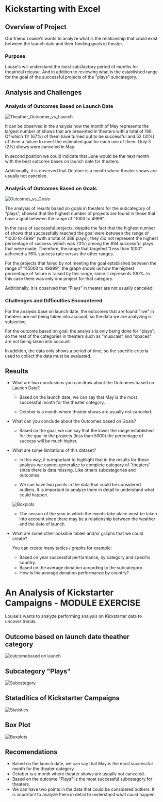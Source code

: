 # Kickstarting with Excel

## Overview of Project

Our friend Louise's wants to analyze what is the relationship that could exist between the launch date and their funding goals in theater.  

### Purpose

Louse's will understand the most satisfactory period of months for theatrical release. And in addition to reviewing what is the established range for the goal of the successful projects of the "plays" subcategory.

## Analysis and Challenges

### Analysis of Outcomes Based on Launch Date

![Theather_Outcomer_vs_Launch](https://user-images.githubusercontent.com/87447639/130127855-bfabda19-5f4b-4e1f-8695-1c0614f9e8cb.PNG)

It can be observed in the analysis how the month of May represents the largest number of shows that are presented in theaters with a total of 166. Of which 111 (67%) of them have turned out to be successful and 52 (31%) of them a failure to meet the estimated goal for each one of them. Only 3 (2%) shows were canceled in May. 

In second position we could indicate that June would be the next month with the best outcome bases on launch date for theaters.

Additionally, it is observed that October is a month where theater shows are usually not canceled.

### Analysis of Outcomes Based on Goals

![Outcomes_vs_Goals](https://user-images.githubusercontent.com/87447639/130127957-418dc383-ba6b-4195-bf27-551a851d64d2.PNG)

The analysis of results based on goals in theaters for the subcategory of "plays", showed that the highest number of projects are found in those that have a goal between the range of "1000 to 4999".

In the case of successful projects, despite the fact that the highest number of shows that successfully reached the goal were between the range of “1000 to 4999” (with a total of 388 plays), they did not represent the highest percentage of success (which was 73%) among the 694 successful plays that were made. Therefore, the range that targeted “Less than 1000” achieved a 76% success rate versus the other ranges.

For the projects that failed by not meeting the goal established between the range of "45000 to 49999", the graph shows us how the highest percentage of failure is raised by this range, since it represents 100%. In this case there was only one project for that category.

Additionally, it is observed that “Plays” in theater are not usually canceled.

### Challenges and Difficulties Encountered

For the analysis base on launch date, the outcomes that are found "live" in theaters are not being taken into account, so the data we are analyzing is subjective.

For the outcome based on goal, the analysis is only being done for "plays", so the rest of the categories in theaters such as “musicals” and "spaces" are not being taken into account.

In addition, the data only shows a period of time, so the specific criteria used to collect the data must be evaluated.


## Results

- What are two conclusions you can draw about the Outcomes based on Launch Date?
    
    * Based on the launch date, we can say that May is the most successful month for the theater category.

    * October is a month where theater shows are usually not canceled.


- What can you conclude about the Outcomes based on Goals?

    * Based on the goal, we can say that the lower the range established for the goal in the projects (less than 5000) the percentage of success will be much higher.


- What are some limitations of this dataset?

    * In this way, it is important to highlight that in the results for these analysis we cannot generalize to complete category of “theaters” since there is data missing. Like others subcategories and outcomes.

    * We can have two points in the data that could be considered outliers. It is important to analyze them in detail to understand what could happen.

    ![Boxplots](https://user-images.githubusercontent.com/87447639/129369572-a4e677de-f65b-436e-9e83-fd561ac5b990.PNG)

    * The season of the year in which the events take place must be taken into account since there may be a relationship between the weather and the date of launch. 

- What are some other possible tables and/or graphs that we could create?

  You can create many tables / graphs for example:
    - Based on year successful performance, by category and specific country.
    - Based on the average donation according to the subcategory.
    - How is the average donation performance by country?. 







# An Analysis of Kickstarter Campaigns - MODULE EXERCISE

Louise's wants to analyze performing analysis on Kickstarter data to uncover trends. 

## Outcome based on launch date theather category

![outcomebased on launch](https://user-images.githubusercontent.com/87447639/129369491-a895b53b-8b28-41d4-91b9-598d08245422.JPG)

## Subcategory "Plays"

![Subcategory](https://user-images.githubusercontent.com/87447639/129369561-986134ea-15c4-4d84-840f-c6e55348f351.PNG)


## Stataditics of Kickstarter Campaigns


![Statistics](https://user-images.githubusercontent.com/87447639/129369520-b4ae4fb0-1dba-4787-abca-3dbacca4a005.PNG)

## Box Plot 

![Boxplots](https://user-images.githubusercontent.com/87447639/129369572-a4e677de-f65b-436e-9e83-fd561ac5b990.PNG)

## Recomendations

   * Based on the launch date, we can say that May is the most successful month for the theater category.
   * October is a month where theater shows are usually not canceled.
   * Based on the outcome "Plays" is the most successful subcategory for theaters.
   * We can have two points in the data that could be considered outliers. It is important to analyze them in detail to understand what could happen.


